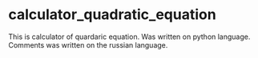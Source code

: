 # calculator_quadratic_equation
This is calculator of quardaric equation. Was written on python language. Comments was written on the russian language.
